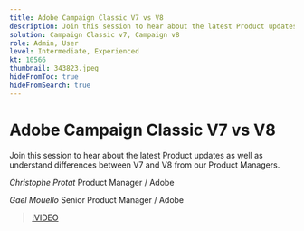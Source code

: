 ```yaml
---
title: Adobe Campaign Classic V7 vs V8
description: Join this session to hear about the latest Product updates as well as understand differences between V7 and V8 from our Product Managers.
solution: Campaign Classic v7, Campaign v8
role: Admin, User
level: Intermediate, Experienced
kt: 10566
thumbnail: 343823.jpeg
hideFromToc: true
hideFromSearch: true
---
```

# Adobe Campaign Classic V7 vs V8

Join this session to hear about the latest Product updates as well as understand differences between V7 and V8 from our Product Managers.

*Christophe Protat* Product Manager / Adobe

*Gael Mouello* Senior Product Manager / Adobe

>[!VIDEO](https://video.tv.adobe.com/v/343823/?quality=12&learn=on)

